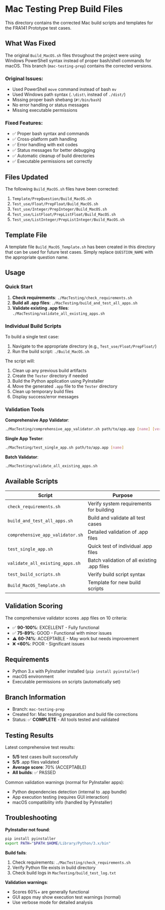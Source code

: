 # Mac Testing Prep Build Files

This directory contains the corrected Mac build scripts and templates for the FRA141 Prototype test cases.

## What Was Fixed

The original `Build_MacOS.sh` files throughout the project were using Windows PowerShell syntax instead of proper bash/shell commands for macOS. This branch (`mac-testing-prep`) contains the corrected versions.

### Original Issues:
- Used PowerShell `move` command instead of bash `mv`
- Used Windows path syntax (`.\dist\` instead of `./dist/`)
- Missing proper bash shebang (`#!/bin/bash`)
- No error handling or status messages
- Missing executable permissions

### Fixed Features:
- ✅ Proper bash syntax and commands
- ✅ Cross-platform path handling
- ✅ Error handling with exit codes
- ✅ Status messages for better debugging
- ✅ Automatic cleanup of build directories
- ✅ Executable permissions set correctly

## Files Updated

The following `Build_MacOS.sh` files have been corrected:

1. `Template/PrepQuestion/Build_MacOS.sh`
2. `Test_use/Float/PrepFloat/Build_MacOS.sh`
3. `Test_use/Integer/PrepInteger/Build_MacOS.sh`
4. `Test_use/ListFloat/PrepListFloat/Build_MacOS.sh`
5. `Test_use/ListInteger/PrepListInteger/Build_MacOS.sh`

## Template File

A template file `Build_MacOS_Template.sh` has been created in this directory that can be used for future test cases. Simply replace `QUESTION_NAME` with the appropriate question name.

## Usage

### Quick Start
1. **Check requirements**: `./MacTesting/check_requirements.sh`
2. **Build all .app files**: `./MacTesting/build_and_test_all_apps.sh`
3. **Validate existing .app files**: `./MacTesting/validate_all_existing_apps.sh`

### Individual Build Scripts
To build a single test case:

1. Navigate to the appropriate directory (e.g., `Test_use/Float/PrepFloat/`)
2. Run the build script: `./Build_MacOS.sh`

The script will:
1. Clean up any previous build artifacts
2. Create the `Tester` directory if needed
3. Build the Python application using PyInstaller
4. Move the generated `.app` file to the `Tester` directory
5. Clean up temporary build files
6. Display success/error messages

### Validation Tools

**Comprehensive App Validator**:
```bash
./MacTesting/comprehensive_app_validator.sh path/to/app.app [name] [verbose]
```

**Single App Tester**:
```bash
./MacTesting/test_single_app.sh path/to/app.app [name]
```

**Batch Validator**:
```bash
./MacTesting/validate_all_existing_apps.sh
```

## Available Scripts

| Script | Purpose |
|--------|---------|
| `check_requirements.sh` | Verify system requirements for building |
| `build_and_test_all_apps.sh` | Build and validate all test cases |
| `comprehensive_app_validator.sh` | Detailed validation of .app files |
| `test_single_app.sh` | Quick test of individual .app files |
| `validate_all_existing_apps.sh` | Batch validation of all existing .app files |
| `test_build_scripts.sh` | Verify build script syntax |
| `Build_MacOS_Template.sh` | Template for new build scripts |

## Validation Scoring

The comprehensive validator scores .app files on 10 criteria:
- ✅ **90-100%**: EXCELLENT - Fully functional
- ✅ **75-89%**: GOOD - Functional with minor issues  
- ⚠️ **60-74%**: ACCEPTABLE - May work but needs improvement
- ❌ **<60%**: POOR - Significant issues

## Requirements

- Python 3.x with PyInstaller installed (`pip install pyinstaller`)
- macOS environment
- Executable permissions on scripts (automatically set)

## Branch Information

- Branch: `mac-testing-prep`
- Created for: Mac testing preparation and build file corrections
- Status: ✅ **COMPLETE** - All tools tested and validated

## Testing Results

Latest comprehensive test results:
- **5/5** test cases built successfully
- **5/5** .app files validated
- **Average score**: 70% (ACCEPTABLE)
- **All builds**: ✅ PASSED

Common validation warnings (normal for PyInstaller apps):
- Python dependencies detection (internal to .app bundle)
- App execution testing (requires GUI interaction)
- macOS compatibility info (handled by PyInstaller)

## Troubleshooting

**PyInstaller not found**:
```bash
pip install pyinstaller
export PATH="$PATH:$HOME/Library/Python/3.x/bin"
```

**Build fails**:
1. Check requirements: `./MacTesting/check_requirements.sh`
2. Verify Python file exists in build directory
3. Check build logs in `MacTesting/build_test_log.txt`

**Validation warnings**:
- Scores 60%+ are generally functional
- GUI apps may show execution test warnings (normal)
- Use verbose mode for detailed analysis
